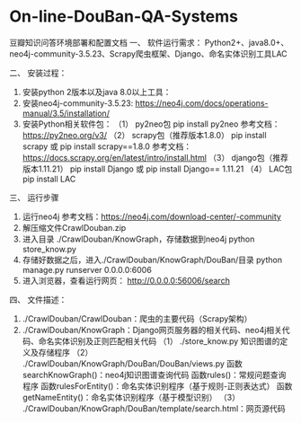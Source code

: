 # On-line-DouBan-QA-Systems

豆瓣知识问答环境部署和配置文档
一、	软件运行需求：
Python2+、java8.0+、neo4j-community-3.5.23、Scrapy爬虫框架、Django、命名实体识别工具LAC

二、	安装过程：
1.	安装python 2版本以及java 8.0以上工具：
2.	安装neo4j-community-3.5.23:
https://neo4j.com/docs/operations-manual/3.5/installation/
3.	安装Python相关软件包：
（1）	py2neo包
pip install py2neo
参考文档：https://py2neo.org/v3/
（2）	scrapy包（推荐版本1.8.0）
pip install scrapy 或 pip install scrapy==1.8.0
参考文档：https://docs.scrapy.org/en/latest/intro/install.html
（3）	django包（推荐版本1.11.21）
pip install Django 或 pip install Django== 1.11.21
（4）	LAC包
pip install LAC

三、	运行步骤
1.	运行neo4j
参考文档：https://neo4j.com/download-center/-community
2.	解压缩文件CrawlDouban.zip
3.	进入目录 ./CrawlDouban/KnowGraph，存储数据到neo4j
python store_know.py
4.	存储好数据之后，进入./CrawlDouban/KnowGraph/DouBan/目录
python manage.py runserver 0.0.0.0:6006
5.	进入浏览器，查看运行网页：
http://0.0.0.0:56006/search

四、	文件描述：
1.	./CrawlDouban/CrawlDouban：爬虫的主要代码（Scrapy架构）
2.	./CrawlDouban/KnowGraph：Django网页服务器的相关代码、neo4j相关代码、命名实体识别及正则匹配相关代码
（1）	./store_know.py 知识图谱的定义及存储程序
（2）	./CrawlDouban/KnowGraph/DouBan/DouBan/views.py
函数searchKnowGraph()：neo4j知识图谱查询代码
函数rules()：常规问题查询程序
函数rulesForEntity()：命名实体识别程序（基于规则-正则表达式）
函数getNameEntity()：命名实体识别程序（基于模型识别）
（3）	./CrawlDouban/KnowGraph/DouBan/template/search.html：网页源代码

